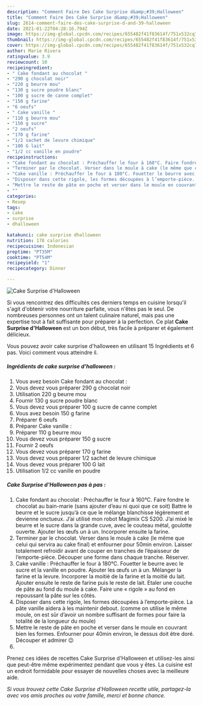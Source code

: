 ```yaml
---
description: "Comment Faire Des Cake Surprise d&amp;#39;Halloween"
title: "Comment Faire Des Cake Surprise d&amp;#39;Halloween"
slug: 2614-comment-faire-des-cake-surprise-d-and-39-halloween
date: 2021-01-22T04:28:16.794Z
image: https://img-global.cpcdn.com/recipes/655482f41f83614f/751x532cq70/cake-surprise-dhalloween-photo-principale-de-la-recette.jpg
thumbnail: https://img-global.cpcdn.com/recipes/655482f41f83614f/751x532cq70/cake-surprise-dhalloween-photo-principale-de-la-recette.jpg
cover: https://img-global.cpcdn.com/recipes/655482f41f83614f/751x532cq70/cake-surprise-dhalloween-photo-principale-de-la-recette.jpg
author: Marie Rivera
ratingvalue: 3.9
reviewcount: 10
recipeingredient:
- " Cake fondant au chocolat "
- "290 g chocolat noir"
- "220 g beurre mou"
- "130 g sucre poudre blanc"
- "100 g sucre de canne complet"
- "150 g farine"
- "6 oeufs"
- " Cake vanille "
- "110 g beurre mou"
- "150 g sucre"
- "2 oeufs"
- "170 g farine"
- "1/2 sachet de levure chimique"
- "100 G lait"
- "1/2 cc vanille en poudre"
recipeinstructions:
- "Cake fondant au chocolat : Préchauffer le four à 160°C. Faire fondre le chocolat au bain-marie (sans ajouter d’eau ni quoi que ce soit) Battre le beurre et le sucre jusqu’à ce que le mélange blanchisse légèrement et devienne onctueux. J’ai utilisé mon robot Magimix CS 5200. J’ai mixé le beurre et le sucre dans la grande cuve, avec le couteau métal, goulotte ouverte. Ajouter les œufs un à un. Incorporer ensuite la farine."
- "Terminer par le chocolat. Verser dans le moule à cake (le même que celui qui servira au cake final) et enfourner pour 50min environ. Laisser totalement refroidir avant de couper en tranches de l’épaisseur de l’emporte-pièce. Découper une forme dans chaque tranche. Réserver."
- "Cake vanille : Préchauffer le four à 180°C. Fouetter le beurre avec le sucre et la vanille en poudre. Ajouter les œufs un à un. Mélanger la farine et la levure. Incorporer la moitié de la farine et la moitié du lait. Ajouter ensuite le reste de farine puis le reste de lait. Etaler une couche de pâte au fond du moule à cake. Faire une « rigole » au fond en repoussant la pâte sur les côtés."
- "Disposer dans cette rigole, les formes découpées à l’emporte-pièce. La pâte vanille aidera à les maintenir debout. (comme on utilise le même moule, on est sûr d’avoir un nombre suffisant de formes pour faire la totalité de la longueur du moule)"
- "Mettre le reste de pâte en poche et verser dans le moule en couvrant bien les formes. Enfourner pour 40min environ, le dessus doit être doré. Découper et admirer 😉"
- ""
categories:
- Resep
tags:
- cake
- surprise
- dhalloween

katakunci: cake surprise dhalloween 
nutrition: 178 calories
recipecuisine: Indonesian
preptime: "PT35M"
cooktime: "PT54M"
recipeyield: "1"
recipecategory: Dinner

---
```



![Cake Surprise d&#39;Halloween](https://img-global.cpcdn.com/recipes/655482f41f83614f/751x532cq70/cake-surprise-dhalloween-photo-principale-de-la-recette.jpg)

Si vous rencontrez des difficultés ces derniers temps en cuisine lorsqu'il s'agit d'obtenir votre nourriture parfaite, vous n'êtes pas le seul. De nombreuses personnes ont un talent culinaire naturel, mais pas une expertise tout à fait suffisante pour préparer à la perfection. Ce plat <strong> Cake Surprise d&#39;Halloween </strong> est un bon début, très facile à préparer et également délicieux.

<!--inarticleads1-->

Vous pouvez avoir cake surprise d&#39;halloween en utilisant 15 Ingrédients et 6 pas. Voici comment vous atteindre il.

##### Ingrédients de cake surprise d&#39;halloween :

1. Vous avez besoin  Cake fondant au chocolat :
1. Vous devez vous préparer 290 g chocolat noir
1. Utilisation 220 g beurre mou
1. Fournir 130 g sucre poudre blanc
1. Vous devez vous préparer 100 g sucre de canne complet
1. Vous avez besoin 150 g farine
1. Préparer 6 oeufs
1. Préparer  Cake vanille :
1. Préparer 110 g beurre mou
1. Vous devez vous préparer 150 g sucre
1. Fournir 2 oeufs
1. Vous devez vous préparer 170 g farine
1. Vous devez vous préparer 1/2 sachet de levure chimique
1. Vous devez vous préparer 100 G lait
1. Utilisation 1/2 cc vanille en poudre




<!--inarticleads2-->

##### Cake Surprise d&#39;Halloween pas à pas :

1. Cake fondant au chocolat : Préchauffer le four à 160°C. Faire fondre le chocolat au bain-marie (sans ajouter d’eau ni quoi que ce soit) Battre le beurre et le sucre jusqu’à ce que le mélange blanchisse légèrement et devienne onctueux. J’ai utilisé mon robot Magimix CS 5200. J’ai mixé le beurre et le sucre dans la grande cuve, avec le couteau métal, goulotte ouverte. Ajouter les œufs un à un. Incorporer ensuite la farine.
1. Terminer par le chocolat. Verser dans le moule à cake (le même que celui qui servira au cake final) et enfourner pour 50min environ. Laisser totalement refroidir avant de couper en tranches de l’épaisseur de l’emporte-pièce. Découper une forme dans chaque tranche. Réserver.
1. Cake vanille : Préchauffer le four à 180°C. Fouetter le beurre avec le sucre et la vanille en poudre. Ajouter les œufs un à un. Mélanger la farine et la levure. Incorporer la moitié de la farine et la moitié du lait. Ajouter ensuite le reste de farine puis le reste de lait. Etaler une couche de pâte au fond du moule à cake. Faire une « rigole » au fond en repoussant la pâte sur les côtés.
1. Disposer dans cette rigole, les formes découpées à l’emporte-pièce. La pâte vanille aidera à les maintenir debout. (comme on utilise le même moule, on est sûr d’avoir un nombre suffisant de formes pour faire la totalité de la longueur du moule)
1. Mettre le reste de pâte en poche et verser dans le moule en couvrant bien les formes. Enfourner pour 40min environ, le dessus doit être doré. Découper et admirer 😉
1. 




<!--inarticleads1-->

<p>
Prenez ces idées de recettes Cake Surprise d&#39;Halloween et utilisez-les ainsi que peut-être même expérimentez pendant que vous y êtes. La cuisine est un endroit formidable pour essayer de nouvelles choses avec la meilleure aide.
</p>

<p>
<i>Si vous trouvez cette Cake Surprise d&#39;Halloween recette utile, partagez-la avec vos amis proches ou votre famille, merci et bonne chance.</i>
</p>
